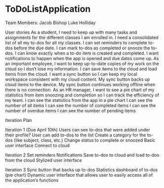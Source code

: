 # ToDoListApplication

Team Members:
Jacob Bishop
Luke Holliday

User stories
As a student, I need to keep up with many tasks and assignments for the different classes I am enrolled in. I need a consolidated list of all my to-dos for all my classes.
  I can set reminders to complete to-dos before the due date.
  I can mark to-dos as completed or snooze the to-dos.
  I can know exactly when a to-do item is created and completed.
  I want notifications to happen when the app is opened and due dates come up.
As an important employee, I want to keep up-to-date copies of my work on the cloud so I don’t lose my information.
  I can save items to the cloud and load items from the cloud.
  I want a sync button so I can keep my local workspace consistent with my cloud content.
  My sync button backs up cloud items to the device.
  My sync button continues working offline when there is no connection.
As an HR manager, I want to see a pie chart of my statistics from item snoozing and completion so I can track the efficiency of my team.
  I can see the statistics from the app in a pie chart
  I can see the number of all items
  I can see the number of completed items
  I can see the number of overdue items
  I can see the number of pending items
  
 Iteration Plan

Iteration 1 (Due April 10th)
  Users can see to-dos that were added under their profile?
  User can add to-dos to the list
  Create a category for the to-dos (like subject, class, etc.)
  Change status to complete or snoozed
  Basic user interface
  Connect to cloud

Iteration 2
  Set reminders
  Notifications
  Save to-dos to cloud and load to-dos from the cloud
  Stylized user interface

Iteration 3
  Sync button that backs up to-dos 
  Statistics dashboard of to-dos (pie chart)
  Dynamic user interface that allows user to easily access all of the application’s functions
